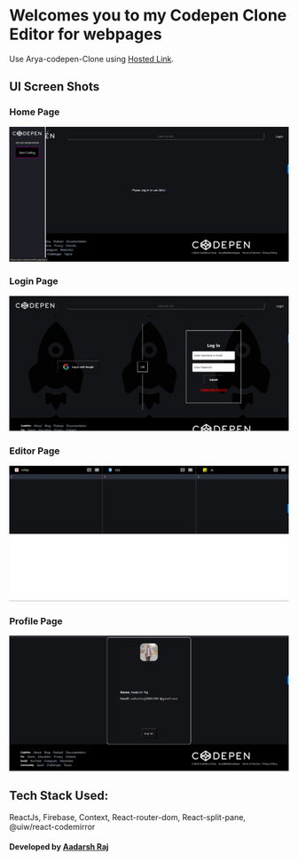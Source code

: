 # Welcomes you to my Codepen Clone Editor for webpages

Use Arya-codepen-Clone using [Hosted Link](https://arya-codepen.netlify.app/).<br>

## UI Screen Shots

### Home Page
![alt text](image.png)

### Login Page
![alt text](image-1.png)
### Editor Page
![alt text](image-2.png)
### Profile Page
![alt text](image-3.png)

## Tech Stack Used:
ReactJs, Firebase, Context, React-router-dom, React-split-pane, @uiw/react-codemirror

#### Developed by [Aadarsh Raj](https://www.linkedin.com/in/aadarsh-raj-80b862216/)